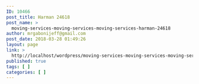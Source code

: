 ```yaml
---
ID: 10466
post_title: Harman 24618
post_name: >
  moving-services-moving-services-moving-services-harman-24618
author: mrgabonijeff@gmail.com
post_date: 2018-03-28 01:49:26
layout: page
link: >
  http://localhost/wordpress/moving-services-moving-services-moving-services-harman-24618/
published: true
tags: [ ]
categories: [ ]
---
```


